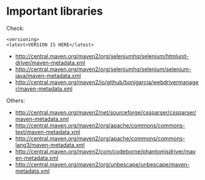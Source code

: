# Important libraries

Check:

    <versioning>
    <latest>VERSION IS HERE</latest>

- http://central.maven.org/maven2/org/seleniumhq/selenium/htmlunit-driver/maven-metadata.xml
- http://central.maven.org/maven2/org/seleniumhq/selenium/selenium-java/maven-metadata.xml
- http://central.maven.org/maven2/io/github/bonigarcia/webdrivermanager/maven-metadata.xml

Others:
- http://central.maven.org/maven2/net/sourceforge/cssparser/cssparser/maven-metadata.xml
- http://central.maven.org/maven2/org/apache/commons/commons-text/maven-metadata.xml
- http://central.maven.org/maven2/org/apache/commons/commons-lang3/maven-metadata.xml
- http://central.maven.org/maven2/com/codeborne/phantomjsdriver/maven-metadata.xml
- http://central.maven.org/maven2/org/unbescape/unbescape/maven-metadata.xml
